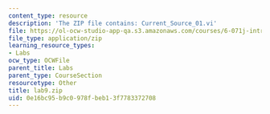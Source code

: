 ```yaml
---
content_type: resource
description: 'The ZIP file contains: Current_Source_01.vi'
file: https://ol-ocw-studio-app-qa.s3.amazonaws.com/courses/6-071j-introduction-to-electronics-signals-and-measurement-spring-2006/0e16bc95b9c0978fbeb13f7783372708_lab9.zip
file_type: application/zip
learning_resource_types:
- Labs
ocw_type: OCWFile
parent_title: Labs
parent_type: CourseSection
resourcetype: Other
title: lab9.zip
uid: 0e16bc95-b9c0-978f-beb1-3f7783372708
---
```

